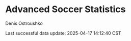 # Advanced Soccer Statistics
Denis Ostroushko

<!-- gfm -->

Last successful data update: 2025-04-17 14:12:40 CST
